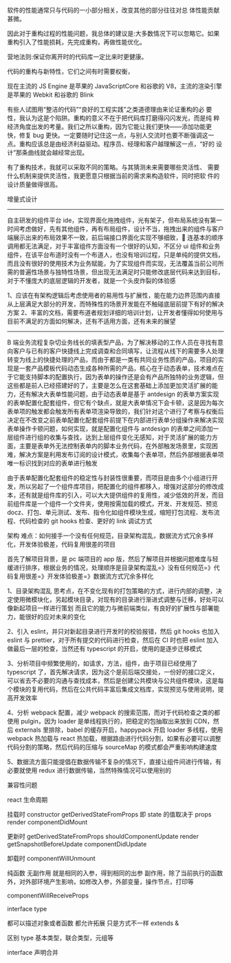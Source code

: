 软件的性能通常只与代码的一小部分相关，改变其他的部分往往对总 体性能贡献甚微。

因此对于重构过程的性能问题，我总体的建议是:大多数情况下可以忽略它。如果重构引入了性能损耗，先完成重构，再做性能优化。

营地法则:保证你离开时的代码库一定比来时更健康。

代码的重构与新特性，它们之间有时需要权衡，

现在主流的 JS Engine 是苹果的 JavaScriptCore 和谷歌的 V8，主流的渲染引擎是苹果的 Webkit 和谷歌的 Blink

有些人试图用“整洁的代码”“良好的工程实践”之类道德理由来论证重构的必 要性，我认为这是个陷阱。重构的意义不在于把代码库打磨得闪闪发光，而是纯 粹经济角度出发的考量。我们之所以重构，因为它能让我们更快——添加功能更 快，修复 bug 更快。一定要随时记住这一点，与别人交流时也要不断强调这一 点。重构应该总是由经济利益驱动。程序员、经理和客户越理解这一点，“好的 设计”那条曲线就会越经常出现。

有了重构技术，我就可以采取不同的策略。与其猜测未来需要哪些灵活性、 需要什么机制来提供灵活性，我更愿意只根据当前的需求来构造软件，同时把软 件的设计质量做得很高。

增量式设计

----
自主研发的组件平台 ide，实现界面化拖拽组件，光有架子，但布局系统没有第一时间考虑做好，先有其他组件，再有布局组件，设计不当，拖拽出来的组件与客户端展示出来的布局效果不一致，前后端接口界面化实现不够细致， 连基本的顺序调用都无法满足，对于丰富组件方面没有一个很好的认知，不区分 ui 组件和业务组件，在该平台布道时没有一个布道人，也没有培训过程，只是单纯的提供文档，而且没有很好的使用技术为业务赋能，为了实现组件而实现，无法覆盖当前公司所需的普遍性场景与独特性场景，但出现无法满足时只能修改底层代码来达到目标，对于不懂庞大的底层逻辑的开发者，就是一个头皮炸裂的体验感

1、应该在有架构逻辑后考虑使用者的易用性与扩展性，能在能力边界范围内直接从上层满足大部分的开发，而特殊性的场景开发能在不触碰底层前提下有好的解决方案
2、丰富的文档，需要布道者规划详细的培训计划，让开发者懂得如何使用与目前不满足的方面如何解决，还有不适用方面，还有未来的展望

----
B 端业务流程复杂切业务线长的填表型产品，为了解决移动的工作人员在寻找有意向客户与已有的客户快捷线上完成调查和合同填写，让流程从线下的需要多人处理转变为线上的快捷处理的产品，而由于都是一类有共同业务性质的产品，项目的实现是一套产品模板代码动态生成各种所需的产品，核心在于动态表单，技术难点在于它能支持脚本的配置执行，因为表单的操作还是会有产品所独特的业务逻辑，但这些都是前人已经搭建好的了，主要是怎么在这套基础上添加更加灵活扩展的能力，还有解决大表单性能问题，由于动态表单是基于 antdesign 的表单方案实现的表单配置化配套组件，但它有个缺点，就是大表单情况下会卡顿，这是因为每次表单项的触发都会触发所有表单项渲染导致的，我们针对这个进行了考察与权衡后决定在不改变之前表单配置化配套组件前提下在内部进行表单分组操作来解决实现表单操作卡顿问题，如何实现，就是配置化组件与 antdesign 的表单之间添加一层组件进行组的收集与查找，达到上层组件变化无感知，对于灵活扩展的能力方面，主要是表单外无法控制表单内的脚本业务代码，在外部触发场景里，实现困难，解决方案是利用发布订阅的设计模式，收集每个表单项，然后外部根据表单项唯一标识找到对应的表单进行触发

由于表单配置化配套组件的稳定性与封装性很重要，而项目是由多个小组进行开发，所以另起了一个组件库项目，把配置化的组件都移入，增强对这部分的修改成本，还有就是组件库的引入，可以大大提供组件的复用性，减少低效的开发，而目前组件库是一个组件一个文件夹，使用按需加载的模式，开发、开发规范、预览 docz、打包、单元测试、发布、指令化如组件模块生成，缩短打包流程、发布流程、代码检查的 git hooks 检查、更好的 link 调试方式

架构
难点：如何接手一个没有任何规范，目录架构混乱，数据流方式冗余多样化，开发体验极差，代码复用很差的项目

首先了解项目背景，是 pc 端项目的 app 版，然后了解项目并根据问题难度与轻缓进行排序，根据业务的情况，处理顺序是目录架构混乱=》没有任何规范=》代码复用很差=》开发体验极差=》数据流方式冗余多样化

1、目录架构混乱
思考点，在不变化现有的打包策略的方式，进行内部的调整，决定使用微模块化，另起模块目录，对现有的目录进行渐进式调整与迁移，好处可以像新起项目一样进行策划
而且它的能力与微前端类似，有良好的扩展性与部署能力，能很好的应对未来的变化

2、引入 eslint，并只对新起目录进行开发时的校验报错，然后 git hooks 也加入 eslint 与 prettier，对于所有提交的代码进行检查，然后在 CI 时也把 eslint 加入做最后一层的检查，当然还有 typescript 的开启，使用的是逐步迁移模式

3、分析项目中频繁使用的，如请求，方法，组件，由于项目已经使用了 typescript 了，首先解决请求，因为这个是前后端交接处，一份好的接口定义，可以省去不必要的沟通与查找成本，然后是创建公共模块与公共组件模块，这是每个模块的复用代码，然后在公共代码丰富后集成文档库，实现预览与使用说明，提高开发效率

4、分析 webpack 配置，减少 webpack 的搜索范围，而对于代码检查之类的都使用 pulgin，因为 loader 是单线程执行的，把稳定的包抽取出来放到 CDN，然后 externals 里排除，babel 的缓存开启，happypack 开启 loader 多线程，使用 webpack 热加载与 react 热加载，根据路由进行代码分割，如果有必要可以调整代码分割的策略，然后代码的压缩与 sourceMap 的模式都会严重影响构建速度

5、数据流方面只能提倡在数据传输不复杂的情况下，直接让组件间进行传输，有必要就使用 redux 进行数据传输，当然特殊情况可以使用别的

兼容性问题

react 生命周期

挂载时
constructor
getDerivedStateFromProps 即 state 的值取决于 props
render
componentDidMount

更新时
getDerivedStateFromProps
shouldComponentUpdate
render
getSnapshotBeforeUpdate
componentDidUpdate

卸载时
componentWillUnmount

纯函数 无副作用
就是相同的入参，得到相同的出参
副作用，除了当前执行的函数外，对外部环境产生影响，如修改入参，外部变量，操作节点，打印等

componentWillReceiveProps

interface
type

都可以描述对象或者函数
都允许拓展 只是方式不一样 extends &

区别
type 基本类型，联合类型，元组等

interface 声明合并
